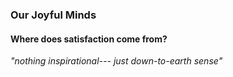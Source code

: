 ### Our Joyful Minds 
#### Where does satisfaction come from? 
*"nothing inspirational--- just down-to-earth sense"*


